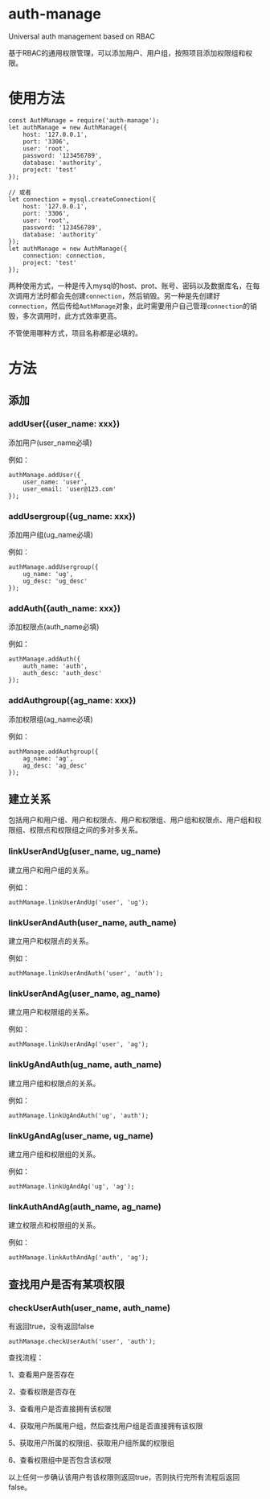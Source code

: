 # auth-manage
Universal auth management based on RBAC

基于RBAC的通用权限管理，可以添加用户、用户组，按照项目添加权限组和权限。

# 使用方法

```
const AuthManage = require('auth-manage');
let authManage = new AuthManage({
	host: '127.0.0.1',
	port: '3306',
	user: 'root',
	password: '123456789',
	database: 'authority',
	project: 'test'
});

// 或者
let connection = mysql.createConnection({
	host: '127.0.0.1',
	port: '3306',
	user: 'root',
	password: '123456789',
	database: 'authority'
});
let authManage = new AuthManage({
	connection: connection,
	project: 'test'
});
```

两种使用方式，一种是传入mysql的host、prot、账号、密码以及数据库名，在每次调用方法时都会先创建`connection`，然后销毁。另一种是先创建好`connection`，然后传给`AuthManage`对象，此时需要用户自己管理`connection`的销毁，多次调用时，此方式效率更高。

不管使用哪种方式，项目名称都是必填的。

# 方法

## 添加


### addUser({user_name: xxx})

添加用户(user_name必填)

例如：

```
authManage.addUser({
	user_name: 'user',
	user_email: 'user@123.com'
});
```

### addUsergroup({ug_name: xxx})

添加用户组(ug_name必填)

例如：

```
authManage.addUsergroup({
	ug_name: 'ug',
	ug_desc: 'ug_desc'
});
```

### addAuth({auth_name: xxx})

添加权限点(auth_name必填)

例如：

```
authManage.addAuth({
	auth_name: 'auth',
	auth_desc: 'auth_desc'
});
```

### addAuthgroup({ag_name: xxx})

添加权限组(ag_name必填)

例如：

```
authManage.addAuthgroup({
	ag_name: 'ag',
	ag_desc: 'ag_desc'
});
```

## 建立关系

包括用户和用户组、用户和权限点、用户和权限组、用户组和权限点、用户组和权限组、权限点和权限组之间的多对多关系。

### linkUserAndUg(user_name, ug_name)

建立用户和用户组的关系。

例如：

```
authManage.linkUserAndUg('user', 'ug');
```

### linkUserAndAuth(user_name, auth_name)

建立用户和权限点的关系。

例如：

```
authManage.linkUserAndAuth('user', 'auth');
```

### linkUserAndAg(user_name, ag_name)

建立用户和权限组的关系。

例如：

```
authManage.linkUserAndAg('user', 'ag');
```

### linkUgAndAuth(ug_name, auth_name)

建立用户组和权限点的关系。

例如：

```
authManage.linkUgAndAuth('ug', 'auth');
```

### linkUgAndAg(user_name, ug_name)

建立用户组和权限组的关系。

例如：

```
authManage.linkUgAndAg('ug', 'ag');
```

### linkAuthAndAg(auth_name, ag_name)

建立权限点和权限组的关系。

例如：

```
authManage.linkAuthAndAg('auth', 'ag');
```

## 查找用户是否有某项权限

### checkUserAuth(user_name, auth_name)

有返回true，没有返回false

```
authManage.checkUserAuth('user', 'auth');
```

查找流程：

1、查看用户是否存在

2、查看权限是否存在

3、查看用户是否直接拥有该权限

4、获取用户所属用户组，然后查找用户组是否直接拥有该权限

5、获取用户所属的权限组、获取用户组所属的权限组

6、查看权限组中是否包含该权限

以上任何一步确认该用户有该权限则返回true，否则执行完所有流程后返回false。
